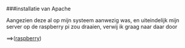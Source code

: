 ###installatie van Apache

Aangezien deze al op mijn systeem aanwezig was, en uiteindelijk mijn server op de raspberry pi zou draaien, verwij ik graag naar daar door

==>([raspberry](raspberry.md))